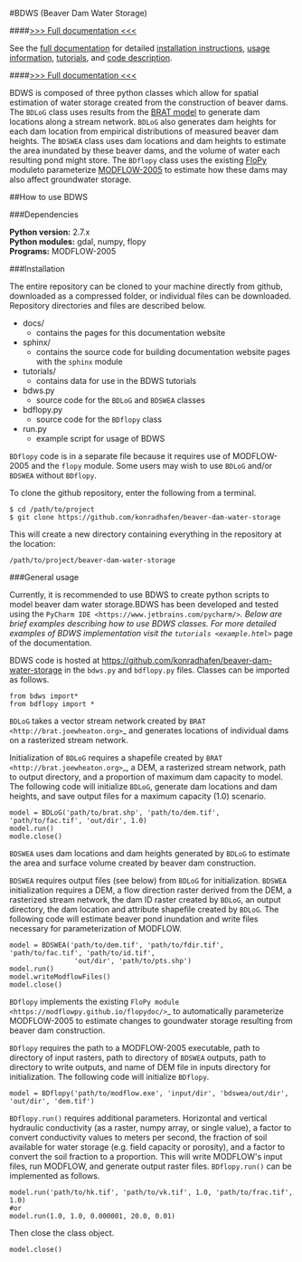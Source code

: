 #BDWS (Beaver Dam Water Storage)

####[>>> Full documentation <<<](https://konradhafen.github.io/beaver-dam-water-storage/)

See the [full documentation](https://konradhafen.github.io/beaver-dam-water-storage/) 
for detailed [installation instructions](https://konradhafen.github.io/beaver-dam-water-storage/install.html),
[usage information](https://konradhafen.github.io/beaver-dam-water-storage/useage.html),
[tutorials](https://konradhafen.github.io/beaver-dam-water-storage/example.html),
and [code description](https://konradhafen.github.io/beaver-dam-water-storage/code.html).

####[>>> Full documentation <<<](https://konradhafen.github.io/beaver-dam-water-storage/)

BDWS is composed of three python classes which allow for spatial estimation of water 
storage created from the construction of beaver dams. The `BDLoG` class uses results
from the [BRAT model](http://brat.joewheaton.org) to generate dam locations along a stream
network. `BDLoG` also generates dam heights for each dam location from empirical 
distributions of measured beaver dam heights. The `BDSWEA` class uses dam locations and 
dam heights to estimate the area inundated by these beaver dams, and the volume of water 
each resulting pond might store. The `BDflopy` class uses the existing 
[FloPy](https://modflowpy.github.io/flopydoc/) moduleto parameterize 
[MODFLOW-2005](https://water.usgs.gov/ogw/modflow/mf2005.html) to estimate how these dams 
may also affect groundwater storage.

##How to use BDWS

###Dependencies

**Python version:** 2.7.x <br>
**Python modules:** gdal, numpy, flopy <br>
**Programs:** MODFLOW-2005 

###Installation

The entire repository can be cloned to your machine directly from github, downloaded as 
a compressed folder, or individual files can be downloaded. 
Repository directories and files are described below.

- docs/
  - contains the pages for this documentation website
- sphinx/
  - contains the source code for building documentation website pages with the `sphinx` module
- tutorials/
  - contains data for use in the BDWS tutorials
- bdws.py
  - source code for the `BDLoG` and `BDSWEA` classes
- bdflopy.py
  - source code for the `BDflopy` class
- run.py
  - example script for usage of BDWS

`BDflopy` code is in a separate file because it requires use of MODFLOW-2005 and the `flopy` module.
Some users may wish to use `BDLoG` and/or `BDSWEA` without `BDflopy`.

To clone the github repository, enter the following from a terminal.

    $ cd /path/to/project
    $ git clone https://github.com/konradhafen/beaver-dam-water-storage

This will create a new directory containing everything in the repository at the location:

    /path/to/project/beaver-dam-water-storage
    
###General usage

Currently, it is recommended to use BDWS to create python scripts to model beaver dam 
water storage.BDWS has been developed and tested using the 
`PyCharm IDE <https://www.jetbrains.com/pycharm/>`_.
Below are brief examples describing how to use BDWS classes. For more detailed examples 
of BDWS implementation visit the `tutorials <example.html>`_ page of the documentation.

BDWS code is hosted at https://github.com/konradhafen/beaver-dam-water-storage in the 
`bdws.py` and `bdflopy.py` files. Classes can be imported as follows.

    from bdws import*
    from bdflopy import *

`BDLoG` takes a vector stream network created by 
`BRAT <http://brat.joewheaton.org>`_ and generates locations of individual dams on a 
rasterized stream network.

Initialization of `BDLoG` requires a shapefile created by 
`BRAT <http://brat.joewheaton.org>`_, a DEM, a rasterized stream network, path to output 
directory, and a proportion of maximum dam capacity to model. The following code will 
initialize `BDLoG`, generate dam locations
and dam heights, and save output files for a maximum capacity (1.0) scenario.

    model = BDLoG('path/to/brat.shp', 'path/to/dem.tif', 'path/to/fac.tif', 'out/dir', 1.0)
    model.run()
    modle.close()

`BDSWEA` uses dam locations and dam heights generated by `BDLoG` to estimate 
the area and surface volume created by beaver dam construction.

`BDSWEA` requires output files (see below) from `BDLoG` for initialization. 
`BDSWEA` initialization requires a DEM, a flow direction raster derived from the 
DEM, a rasterized stream network, the dam ID raster created by
`BDLoG`, an output directory, the dam location and attribute shapefile created by 
`BDLoG`. The following code will estimate beaver pond inundation and write files 
necessary for parameterization of MODFLOW.

    model = BDSWEA('path/to/dem.tif', 'path/to/fdir.tif', 'path/to/fac.tif', 'path/to/id.tif',
                    'out/dir', 'path/to/pts.shp')
    model.run()
    model.writeModflowFiles()
    model.close()

`BDflopy` implements the existing `FloPy module <https://modflowpy.github.io/flopydoc/>`_ to automatically
parameterize MODFLOW-2005 to estimate changes to goundwater storage resulting from 
beaver dam construction.

`BDflopy` requires the path to a MODFLOW-2005 executable, path to directory of 
input rasters, path to directory
of `BDSWEA` outputs, path to directory to write outputs, and name of DEM file in 
inputs directory for initialization. The following code will initialize `BDflopy`.

    model = BDflopy('path/to/modflow.exe', 'input/dir', 'bdswea/out/dir', 'out/dir', 'dem.tif')

`BDflopy.run()` requires additional parameters. Horizontal and vertical hydraulic conductivity (as a raster,
numpy array, or single value), a factor to convert conductivity values to meters per second, the fraction of soil
available for water storage (e.g. field capacity or porosity), and a factor to convert the soil fraction to a proportion.
This will write MODFLOW's input files, run MODFLOW, and generate output raster files.
`BDflopy.run()` can be implemented as follows.

    model.run('path/to/hk.tif', 'path/to/vk.tif', 1.0, 'path/to/frac.tif', 1.0)
    #or
    model.run(1.0, 1.0, 0.000001, 20.0, 0.01)

Then close the class object.

    model.close()

